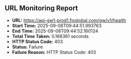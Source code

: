 ## URL Monitoring Report

- **URL:** https://api-gw1-prod1.fisglobal.com/gw/v1/health
- **Start Time:** 2025-09-08T09:44:51.993763
- **End Time:** 2025-09-08T09:44:52.160124
- **Total Time Taken:** 0.166361 seconds
- **HTTP Status Code:** 403
- **Status:** Failure
- **Failure Reason:** HTTP Status Code: 403
